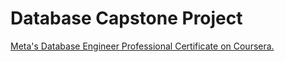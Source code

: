 # Database Capstone Project

[Meta's Database Engineer Professional Certificate on Coursera.](https://www.coursera.org/professional-certificates/meta-database-engineer)
